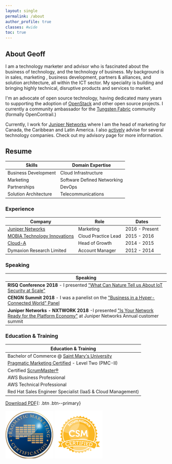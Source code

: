 ```yaml
---
layout: single
permalink: /about
author_profile: true
classes: #wide
toc: true
---
```

## About Geoff

 I am a technology marketer and advisor who is fascinated about the business of
technology, and the technology of business. My background is in sales, marketing
, business development, partners & alliances, and solution
architecture, all within the ICT sector. My speciality is building and bringing
highly technical, disruptive products and services to market.

I'm an advocate of open source technology, having dedicated many years to
supporting the adoption of [OpenStack](https://www.openstack.org/) and other
open source projects. I currently a community ambassador for
the [Tungsten Fabric](https://tungsten.io/) community (formally OpenContrail.)

Currently, I work for [Juniper Networks](https://www.juniper.net) where I am the
head of marketing for Canada, the Caribbean and Latin America. I also [actively](https://geoffsullivan.net/advisory)
advise for several technology companies. Check out my advisory page for more
information.

## Resume

| Skills                | Domain Expertise            |
|-----------------------|-----------------------------|
| Business Development  | Cloud Infrastructure        |
| Marketing             | Software Defined Networking |
| Partnerships          | DevOps                      |
| Solution Architecture | Telecommunications          |

### Experience

| Company                      	| Role                	| Dates          	|
|------------------------------	|---------------------	|----------------	|
| [Juniper Networks](https://www.juniper.net/us/en/)             	| Marketing           	| 2016 - Present 	|   
| [MOBIA Technology Innovations](https://mobia.io/) 	| Cloud Practice Lead 	| 2015 - 2016    	|   
| [Cloud-A](https://www.clouda.ca)                      	| Head of Growth      	| 2014 - 2015    	|
| Dymaxion Research Limited     | Account Manager      	| 2012 - 2014    	|

### Speaking

| Speaking                                                                                                                                                                                                                        |
|---------------------------------------------------------------------------------------------------------------------------------------------------------------------------------------------------------------------------------|
| **RISQ Conference 2018** - I presented ["What Can Nature Tell us About IoT Security at Scale"](https://geoffsullivan.net/networking/iot/security/RISQ/)                                                                         |
| **CENGN Summit 2018** - I was a panelist on the ["Business in a Hyper-Connected World" Panel](https://geoffsullivan.net/networking/telecommunications/business/CENGN-Summit/)                                                   |
| **Juniper Networks - NXTWORK 2018** -I presented ["Is Your Network Ready for the Platform Economy"](https://geoffsullivan.net/cloud/digital%20transformation/business/NXTWORK-2018/) at Juniper Networks Annual customer summit |

### Education & Training

| Education & Training                                                                          |
|-----------------------------------------------------------------------------------------------|
| Bachelor of Commerce @ [Saint Mary's University](https://smu.ca/academics/sobey/welcome.html) |
| [Pragmatic Marketing Certified](https://www.pragmaticmarketing.com/) - Level Two (PMC-II)     |
| Certified [ScrumMaster®](https://www.scrumalliance.org/)                                      |
| AWS Business Professional                                                                     |
| AWS Technical Professional                                                                    |
| Red Hat Sales Engineer Specialist (IaaS & Cloud Management)                                   |

[Download PDF](/assets/images/geoff-sullivan-resume-2018.pdf){: .btn .btn--primary}

![pragmatic](/assets/images/prag.png "pragmatic") ![scrum](/assets/images/scrummaster.png "scrum")
